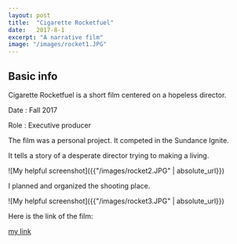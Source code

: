 ```yaml
---
layout: post
title:  "Cigarette Rocketfuel"
date:   2017-8-1
excerpt: "A narrative film"
image: "/images/rocket1.JPG"
---
```


## Basic info
Cigarette Rocketfuel is a short film centered on a hopeless director.

Date : Fall 2017

Role : Executive producer

The film was a personal project. It competed in the Sundance Ignite.

It tells a story of a desperate director trying to making a living.

![My helpful screenshot]({{"/images/rocket2.JPG" | absolute_url}})

I planned and organized the shooting place. 

![My helpful screenshot]({{"/images/rocket3.JPG" | absolute_url}})

Here is the link of the film:

[my link](https://drive.google.com/open?id=1F9z_7KZUT-9MrdsC2gpI6aCVZ-G_0qUN)

## 

